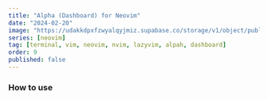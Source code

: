 ```yaml
---
title: "Alpha (Dashboard) for Neovim"
date: "2024-02-20"
image: "https://udakkdpxfzwyalqyjmiz.supabase.co/storage/v1/object/public/images/blog-neovim.png"
series: [neovim]
tag: [terminal, vim, neovim, nvim, lazyvim, alpah, dashboard]
order: 9
published: false
---
```


### How to use
